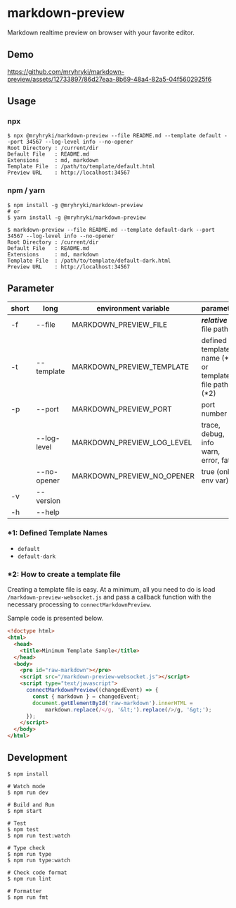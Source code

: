 # markdown-preview

Markdown realtime preview on browser with your favorite editor.

## Demo

https://github.com/mryhryki/markdown-preview/assets/12733897/86d27eaa-8b69-48a4-82a5-04f5602925f6

## Usage

### npx

```shell
$ npx @mryhryki/markdown-preview --file README.md --template default --port 34567 --log-level info --no-opener
Root Directory : /current/dir
Default File   : README.md
Extensions     : md, markdown
Template File  : /path/to/template/default.html
Preview URL    : http://localhost:34567
```

### npm / yarn

```shell
$ npm install -g @mryhryki/markdown-preview
# or
$ yarn install -g @mryhryki/markdown-preview

$ markdown-preview --file README.md --template default-dark --port 34567 --log-level info --no-opener
Root Directory : /current/dir
Default File   : README.md
Extensions     : md, markdown
Template File  : /path/to/template/default-dark.html
Preview URL    : http://localhost:34567
```

## Parameter

| short | long        | environment variable       | parameter                                             | required | default   |
|-------|-------------|----------------------------|-------------------------------------------------------|----------|-----------|
| -f    | --file      | MARKDOWN_PREVIEW_FILE      | ***relative*** file path                              | no       | README.md |
| -t    | --template  | MARKDOWN_PREVIEW_TEMPLATE  | defined template name (*1) or template file path (*2) | no       | default   |
| -p    | --port      | MARKDOWN_PREVIEW_PORT      | port number                                           | no       | 34567     |
|       | --log-level | MARKDOWN_PREVIEW_LOG_LEVEL | trace, debug, info<br>warn, error, fatal              | no       | info      |
|       | --no-opener | MARKDOWN_PREVIEW_NO_OPENER | true (only env var)                                   | no       |           |
| -v    | --version   |                            |                                                       | no       |           |
| -h    | --help      |                            |                                                       | no       |           |

### *1: Defined Template Names

- `default`
- `default-dark`

### *2: How to create a template file

Creating a template file is easy.
At a minimum, all you need to do is load `/markdown-preview-websocket.js` and pass a callback function with the necessary processing to `connectMarkdownPreview`.

Sample code is presented below.

```html
<!doctype html>
<html>
  <head>
    <title>Minimum Template Sample</title>
  </head>
  <body>
    <pre id="raw-markdown"></pre>
    <script src="/markdown-preview-websocket.js"></script>
    <script type="text/javascript">
      connectMarkdownPreview((changedEvent) => {
        const { markdown } = changedEvent;
        document.getElementById('raw-markdown').innerHTML =
            markdown.replace(/</g, '&lt;').replace(/>/g, '&gt;');
      });
    </script>
  </body>
</html>
```

## Development

```shell
$ npm install

# Watch mode
$ npm run dev

# Build and Run
$ npm start

# Test
$ npm test
$ npm run test:watch

# Type check
$ npm run type
$ npm run type:watch

# Check code format
$ npm run lint

# Formatter
$ npm run fmt
```
